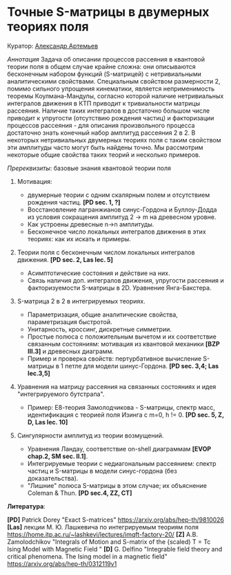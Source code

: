 # Точные S-матрицы в двумерных теориях поля

Куратор: [Александр Артемьев](mailto:alarting@yandex.ru)

*Аннотация*
Задача об описании процессов рассеяния в квантовой теории поля в общем случае крайне сложна: они описываются бесконечным набором функций (S-матрицей) с нетривиальными аналитическими свойствами. Специальным свойством размерности 2, помимо сильного упрощения кинематики, является неприменимость теоремы Коулмана-Мандулы, согласно которой наличие нетривиальных интегралов движения в КТП приводит к тривиальности матрицы рассеяния. Наличие таких интегралов в достаточно большом числе приводит к упругости (отсутствию рождения частиц) и факторизации процессов рассеяния - для описания произвольного процесса достаточно знать конечный набор амплитуд рассеяния 2 в 2. В некоторых нетривиальных двумерных теориях поля с таким свойством эти амплитуды часто могут быть найдены точно. Мы рассмотрим некоторые общие свойства таких теорий и несколько примеров.

*Пререквизиты*:
базовые знания квантовой теории поля 

1. Мотивация:
   - двумерные теории с одним скалярным полем и отсутствием рождения частиц. **[PD sec. 1, ?]**
   - Восстановление лагранжианов синус-Гордона и Буллоу-Додда из условия сокращения амплитуд 2 -> m на древесном уровне.
   - Как устроены древесные n->n амплитуды.
   - Бесконечное число локальных интегралов движения в этих теориях: как их искать и примеры. 

2. Теории поля с бесконечным числом локальных интегралов движения. **[PD sec. 2, Las lec. 5]**
   - Асимптотические состояния и действие на них.
   - Связь наличия доп. интегралов движения, упругости рассеяния и факторизуемости S-матрицы в 2D. Уравнение Янга-Бакстера. 

3. S-матрица 2 в 2 в интегрируемых теориях.
   - Параметризация, общие аналитические свойства, параметризация быстротой.
   - Унитарность, кроссинг, дискретные симметрии.
   - Простые полюса с положительным вычетом и их соответствие связанным состояниям: мотивация из квантовой механики **[BZP III.3]** и древесных диаграмм.
   - Пример и проверка свойств: пертурбативное вычисление S-матрицы в 1 петле для модели шинус-Гордона. **[PD sec. 3,4; Las lec.3,5]**

4. Уравнения на матрицу рассеяния на связанных состояниях и идея "интегрируемого бутстрапа".
   - Пример: Е8-теория Замолодчикова - S-матрицы, спектр масс, идентификация с теорией поля Изинга с m=0, h != 0. **[PD sec. 5, Z, D, Las lec. 10]**

5. Cингулярности амплитуд из теории возмущений.
   - Уравнения Ландау, соответствие on-shell диаграммам **[EVOP chap.2, SM sec. II.1]**.
   - Интегрируемые теории с недиагональным рассеянием: спектр частиц и S-матрицы в модели синус-гордона (без доказательства).
   - "Лишние" полюса S-матрицы в этом случае; их объяснение Coleman & Thun. **[PD sec.4, ZZ,  CT]**

**Литература**:


**[PD]** Patrick Dorey "Exact S-matrices" https://arxiv.org/abs/hep-th/9810026
**[Las]** лекции М. Ю. Лашкевича по интегрируемым теориям поля https://home.itp.ac.ru/~lashkevi/lectures/imqft-factory-20/
**[Z]** A.B. Zamolodchikov "Integrals of Motion and S-matrix of the {scaled) T = Tc Ising Model with Magnetic Field "
**[D]** G. Delfino "Integrable field theory and critical phenomena. The Ising model in a magnetic field" https://arxiv.org/abs/hep-th/0312119v1
